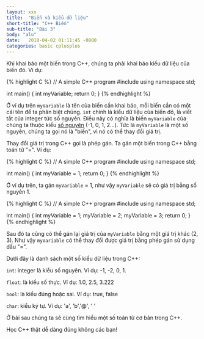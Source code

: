 ```yaml
---
layout: xxx
title:  "Biến và kiểu dữ liệu"
short-title: "C++ Biến"
sub-title: "Bài 3"
body: "alu"
date:   2018-04-02 01:11:45 -0800
categories: basic cplusplus
---
```

<!--{% include mycomponent.html %}-->


Khi khai báo một biến trong C++, chúng ta phải khai báo kiểu dữ liệu của biến đó.
Ví dụ:

{% highlight C %}
// A simple C++ program
#include <iostream>
using namespace std;

int main() 
{
  int myVariable;
  return 0;
}
{% endhighlight %}

Ở ví dụ trên `myVariable` là tên của biến cần khai báo, mỗi biến cần có một cái tên để ta phân biệt chúng. `int` chính là kiểu dữ liệu của biến đó, là viết tắt của integer tức số nguyên. Điều này có nghĩa là biến `myVariable` của chúng ta thuộc kiểu [số nguyên](https://vi.wikipedia.org/wiki/S%E1%BB%91_nguy%C3%AAn) (-1, 0, 1, 2...). Tức là `myVariable` là một số nguyên, chúng ta gọi nó là "biến", vì nó có thể thay đổi giá trị.

Thay đổi giá trị trong C++ gọi là phép gán. Ta gán một biến trong C++ bằng toán tử "=". 
Ví dụ:

{% highlight C %}
// A simple C++ program
#include <iostream>
using namespace std;

int main() 
{
  int myVariable = 1;
  return 0;
}
{% endhighlight %}

Ở ví dụ trên, ta gán `myVariable` = 1, như vậy `myVariable` sẽ có giá trị bằng số nguyên 1.

{% highlight C %}
// A simple C++ program
#include <iostream>
using namespace std;

int main() 
{
  int myVariable = 1;
  myVariable = 2;
  myVariable = 3;
  return 0;
}
{% endhighlight %}

Sau đó ta cũng có thể gán lại giá trị của `myVariable` bằng một giá trị khác (2, 3). Như vậy `myVariable` có thể thay đổi được giá trị bằng phép gán sử dụng dấu "=".

Dưới đây là danh sách một số kiểu dữ liệu trong C++:

`int`: integer là kiểu số nguyên. Ví dụ: -1, -2, 0, 1.

`float`: là kiểu số thực. Ví dụ: 1.0, 2.5, 3.222

`bool`: là kiểu đúng hoặc sai. Ví dụ: true, false

`char`: kiểu ký tự. Ví dụ: 'a', 'b','@', ' '

Ở bài sau chúng ta sẽ cùng tìm hiểu một số toán tử cơ bản trong C++.

Học C++ thật dễ dàng đúng không các bạn!


